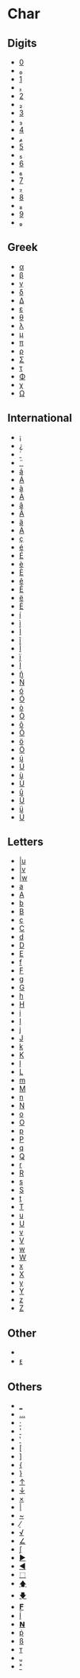 # Char


## Digits

 * <a href="../tokens/0.md" title="0x30">0</a>
 * <a href="../tokens/₀.md" title="0xBBE0">₀</a>
 * <a href="../tokens/1.md" title="0x31">1</a>
 * <a href="../tokens/₁.md" title="0xBBE1">₁</a>
 * <a href="../tokens/2.md" title="0x32">2</a>
 * <a href="../tokens/₂.md" title="0xBBE2">₂</a>
 * <a href="../tokens/3.md" title="0x33">3</a>
 * <a href="../tokens/₃.md" title="0xBBE3">₃</a>
 * <a href="../tokens/4.md" title="0x34">4</a>
 * <a href="../tokens/₄.md" title="0xBBE4">₄</a>
 * <a href="../tokens/5.md" title="0x35">5</a>
 * <a href="../tokens/₅.md" title="0xBBE5">₅</a>
 * <a href="../tokens/6.md" title="0x36">6</a>
 * <a href="../tokens/₆.md" title="0xBBE6">₆</a>
 * <a href="../tokens/7.md" title="0x37">7</a>
 * <a href="../tokens/₇.md" title="0xBBE7">₇</a>
 * <a href="../tokens/8.md" title="0x38">8</a>
 * <a href="../tokens/₈.md" title="0xBBE8">₈</a>
 * <a href="../tokens/9.md" title="0x39">9</a>
 * <a href="../tokens/₉.md" title="0xBBE9">₉</a>

## Greek

 * <a href="../tokens/α.md" title="0xBB9F">α</a>
 * <a href="../tokens/β.md" title="0xBBA0">β</a>
 * <a href="../tokens/γ.md" title="0xBBA1">γ</a>
 * <a href="../tokens/δ.md" title="0xBBA3">δ</a>
 * <a href="../tokens/Δ.md" title="0xBBA2">Δ</a>
 * <a href="../tokens/ε.md" title="0xBBA4">ε</a>
 * <a href="../tokens/θ.md" title="0x5B">θ</a>
 * <a href="../tokens/λ.md" title="0xBBA5">λ</a>
 * <a href="../tokens/μ.md" title="0xBBA6">μ</a>
 * <a href="../tokens/π.md" title="0xAC">π</a>
 * <a href="../tokens/ρ.md" title="0xBBA8">ρ</a>
 * <a href="../tokens/Σ.md" title="0xBBA9">Σ</a>
 * <a href="../tokens/τ.md" title="0xBBCC">τ</a>
 * <a href="../tokens/Φ.md" title="0xBBAB">Φ</a>
 * <a href="../tokens/χ.md" title="0xBBAE">χ</a>
 * <a href="../tokens/Ω.md" title="0xBBAC">Ω</a>

## International

 * <a href="../tokens/¡.md" title="0xBB9E">¡</a>
 * <a href="../tokens/¿.md" title="0xBB9D">¿</a>
 * <a href="../tokens/´.md" title="0xBB9A">´</a>
 * <a href="../tokens/¨.md" title="0xBB9C">¨</a>
 * <a href="../tokens/á.md" title="0xBB72">á</a>
 * <a href="../tokens/Á.md" title="0xBB6E">Á</a>
 * <a href="../tokens/à.md" title="0xBB73">à</a>
 * <a href="../tokens/À.md" title="0xBB6F">À</a>
 * <a href="../tokens/â.md" title="0xBB74">â</a>
 * <a href="../tokens/Â.md" title="0xBB70">Â</a>
 * <a href="../tokens/ä.md" title="0xBB75">ä</a>
 * <a href="../tokens/Ä.md" title="0xBB71">Ä</a>
 * <a href="../tokens/ç.md" title="0xBB97">ç</a>
 * <a href="../tokens/é.md" title="0xBB7A">é</a>
 * <a href="../tokens/É.md" title="0xBB76">É</a>
 * <a href="../tokens/è.md" title="0xBB7B">è</a>
 * <a href="../tokens/È.md" title="0xBB77">È</a>
 * <a href="../tokens/ê.md" title="0xBB7C">ê</a>
 * <a href="../tokens/Ê.md" title="0xBB78">Ê</a>
 * <a href="../tokens/ë.md" title="0xBB7D">ë</a>
 * <a href="../tokens/Ë.md" title="0xBB79">Ë</a>
 * <a href="../tokens/í.md" title="0xBB82">í</a>
 * <a href="../tokens/ì.md" title="0xBB83">ì</a>
 * <a href="../tokens/Ì.md" title="0xBB7F">Ì</a>
 * <a href="../tokens/î.md" title="0xBB84">î</a>
 * <a href="../tokens/Î.md" title="0xBB80">Î</a>
 * <a href="../tokens/ï.md" title="0xBB85">ï</a>
 * <a href="../tokens/Ï.md" title="0xBB81">Ï</a>
 * <a href="../tokens/ñ.md" title="0xBB99">ñ</a>
 * <a href="../tokens/Ñ.md" title="0xBB98">Ñ</a>
 * <a href="../tokens/ó.md" title="0xBB8A">ó</a>
 * <a href="../tokens/Ó.md" title="0xBB86">Ó</a>
 * <a href="../tokens/ò.md" title="0xBB8B">ò</a>
 * <a href="../tokens/Ò.md" title="0xBB87">Ò</a>
 * <a href="../tokens/ô.md" title="0xBB8C">ô</a>
 * <a href="../tokens/Ô.md" title="0xBB88">Ô</a>
 * <a href="../tokens/ö.md" title="0xBB8D">ö</a>
 * <a href="../tokens/Ö.md" title="0xBB89">Ö</a>
 * <a href="../tokens/ú.md" title="0xBB92">ú</a>
 * <a href="../tokens/Ú.md" title="0xBB8E">Ú</a>
 * <a href="../tokens/ù.md" title="0xBB93">ù</a>
 * <a href="../tokens/Ù.md" title="0xBB8F">Ù</a>
 * <a href="../tokens/û.md" title="0xBB94">û</a>
 * <a href="../tokens/Û.md" title="0xBB90">Û</a>
 * <a href="../tokens/ü.md" title="0xBB95">ü</a>
 * <a href="../tokens/Ü.md" title="0xBB91">Ü</a>

## Letters

 * <a href="../tokens/u.md" title="0x5E80">|u</a>
 * <a href="../tokens/v.md" title="0x5E81">|v</a>
 * <a href="../tokens/w.md" title="0x5E82">|w</a>
 * <a href="../tokens/a.md" title="0xBBB0">a</a>
 * <a href="../tokens/A.md" title="0x41">A</a>
 * <a href="../tokens/b.md" title="0xBBB1">b</a>
 * <a href="../tokens/B.md" title="0x42">B</a>
 * <a href="../tokens/c.md" title="0xBBB2">c</a>
 * <a href="../tokens/C.md" title="0x43">C</a>
 * <a href="../tokens/d.md" title="0xBBB3">d</a>
 * <a href="../tokens/D.md" title="0x44">D</a>
 * <a href="../tokens/E.md" title="0x45">E</a>
 * <a href="../tokens/f.md" title="0xBBB5">f</a>
 * <a href="../tokens/F.md" title="0x46">F</a>
 * <a href="../tokens/g.md" title="0xBBB6">g</a>
 * <a href="../tokens/G.md" title="0x47">G</a>
 * <a href="../tokens/h.md" title="0xBBB7">h</a>
 * <a href="../tokens/H.md" title="0x48">H</a>
 * <a href="../tokens/i.md" title="0xBBB8">i</a>
 * <a href="../tokens/I.md" title="0x49">I</a>
 * <a href="../tokens/j.md" title="0xBBB9">j</a>
 * <a href="../tokens/J.md" title="0x4A">J</a>
 * <a href="../tokens/k.md" title="0xBBBA">k</a>
 * <a href="../tokens/K.md" title="0x4B">K</a>
 * <a href="../tokens/l.md" title="0xBBBC">l</a>
 * <a href="../tokens/L.md" title="0x4C">L</a>
 * <a href="../tokens/m.md" title="0xBBBD">m</a>
 * <a href="../tokens/M.md" title="0x4D">M</a>
 * <a href="../tokens/n.md" title="0xBBBE">n</a>
 * <a href="../tokens/N.md" title="0x4E">N</a>
 * <a href="../tokens/o.md" title="0xBBBF">o</a>
 * <a href="../tokens/O.md" title="0x4F">O</a>
 * <a href="../tokens/p.md" title="0xBBC0">p</a>
 * <a href="../tokens/P.md" title="0x50">P</a>
 * <a href="../tokens/q.md" title="0xBBC1">q</a>
 * <a href="../tokens/Q.md" title="0x51">Q</a>
 * <a href="../tokens/r.md" title="0xBBC2">r</a>
 * <a href="../tokens/R.md" title="0x52">R</a>
 * <a href="../tokens/s.md" title="0xBBC3">s</a>
 * <a href="../tokens/S.md" title="0x53">S</a>
 * <a href="../tokens/t.md" title="0xBBC4">t</a>
 * <a href="../tokens/T.md" title="0x54">T</a>
 * <a href="../tokens/u.md" title="0xBBC5">u</a>
 * <a href="../tokens/U.md" title="0x55">U</a>
 * <a href="../tokens/v.md" title="0xBBC6">v</a>
 * <a href="../tokens/V.md" title="0x56">V</a>
 * <a href="../tokens/w.md" title="0xBBC7">w</a>
 * <a href="../tokens/W.md" title="0x57">W</a>
 * <a href="../tokens/x.md" title="0xBBC8">x</a>
 * <a href="../tokens/X.md" title="0x58">X</a>
 * <a href="../tokens/y.md" title="0xBBC9">y</a>
 * <a href="../tokens/Y.md" title="0x59">Y</a>
 * <a href="../tokens/z.md" title="0xBBCA">z</a>
 * <a href="../tokens/Z.md" title="0x5A">Z</a>

## Other

 * <a href="../tokens/0x29.md" title="0x29"> </a>
 * <a href="../tokens/ᴇ.md" title="0x3B">ᴇ</a>

## Others

 * <a href="../tokens/_.md" title="0xBBD9">_</a>
 * <a href="../tokens/….md" title="0xBBDB">…</a>
 * <a href="../tokens/·.md" title="0xEF73">·</a>
 * <a href="../tokens/'.md" title="0xBBD0">'</a>
 * <a href="../tokens/‛.md" title="0xBBD5">‛</a>
 * <a href="../tokens/[.md" title="0x06">[</a>
 * <a href="../tokens/].md" title="0x07">]</a>
 * <a href="../tokens/{.md" title="0x08">{</a>
 * <a href="../tokens/}.md" title="0x09">}</a>
 * <a href="../tokens/↑.md" title="0xBBED">↑</a>
 * <a href="../tokens/↓.md" title="0xBBEE">↓</a>
 * <a href="../tokens/×.md" title="0xBBF0">×</a>
 * <a href="../tokens/0xBBD8.md" title="0xBBD8">|</a>
 * <a href="../tokens/~.md" title="0xBBCF">~</a>
 * <a href="../tokens/⁄.md" title="0xEF2E">⁄</a>
 * <a href="../tokens/√.md" title="0xBBF4">√</a>
 * <a href="../tokens/∠.md" title="0xBBDC">∠</a>
 * <a href="../tokens/∫.md" title="0xBBF1">∫</a>
 * <a href="../tokens/►.md" title="0xBBEC">►</a>
 * <a href="../tokens/◄.md" title="0xBBEB">◄</a>
 * <a href="../tokens/⬚.md" title="0xEF1E">⬚</a>
 * <a href="../tokens/🡅.md" title="0xBBF2">🡅</a>
 * <a href="../tokens/🡇.md" title="0xBBF3">🡇</a>
 * <a href="../tokens/𝐅.md" title="0xBBAF">𝐅</a>
 * <a href="../tokens/Í.md" title="0xBBCD">Í</a>
 * <a href="../tokens/𝗡.md" title="0x632B">𝗡</a>
 * <a href="../tokens/ṗ.md" title="0xBBAD">ṗ</a>
 * <a href="../tokens/ß.md" title="0xBBDD">ß</a>
 * <a href="../tokens/ᴛ.md" title="0xBBDF">ᴛ</a>
 * <a href="../tokens/ᵤ.md" title="0xEF2F">ᵤ</a>
 * <a href="../tokens/ˣ.md" title="0xBBDE">ˣ</a>

